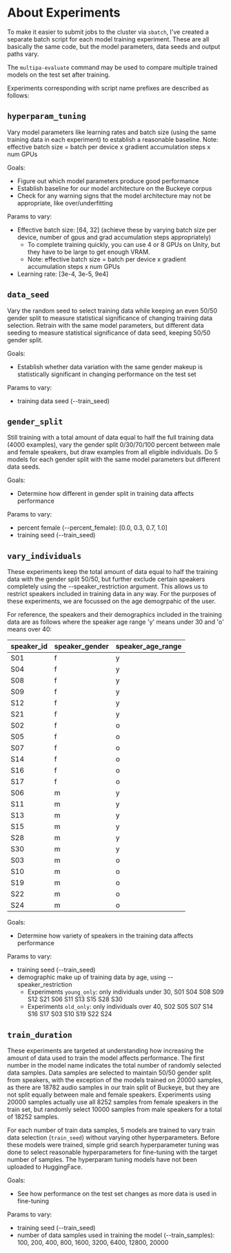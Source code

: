 # About Experiments
To make it easier to submit jobs to the cluster via `sbatch`, I've created a separate batch script for each model training experiment.
These are all basically the same code, but the model parameters, data seeds and output paths vary.

The `multipa-evaluate` command may be used to compare multiple trained models on the test set after training.

Experiments corresponding with script name prefixes are described as follows:

## `hyperparam_tuning`
Vary model parameters like learning rates and batch size (using the same training data in each experiment) to establish a reasonable baseline.
Note: effective batch size = batch per device x gradient accumulation steps x num GPUs

Goals:
- Figure out which model parameters produce good performance
- Establish baseline for our model architecture on the Buckeye corpus
- Check for any warning signs that the model architecture may not be appropriate, like over/underfitting


Params to vary:
- Effective batch size: [64, 32] (achieve these by varying batch size per device, number of gpus and grad accumulation steps appropriately)
    - To complete training quickly, you can use 4 or 8 GPUs on Unity, but they have to be large to get enough VRAM.
    - Note: effective batch size = batch per device x gradient accumulation steps x num GPUs
- Learning rate: [3e-4, 3e-5, 9e4]


## `data_seed`
Vary the random seed to select training data while keeping an even 50/50 gender split to measure statistical significance of changing training data selection. Retrain with the same model parameters, but different data seeding to measure statistical significance of data seed, keeping 50/50 gender split.

Goals:
- Establish whether data variation with the same gender makeup is statistically significant in changing performance on the test set

Params to vary:
- training data seed (--train_seed)


## `gender_split`
Still training with a total amount of data equal to half the full training data (4000 examples), vary the gender split 0/30/70/100 percent between male and female speakers, but draw examples from all eligible individuals. Do 5 models for each gender split with the same model parameters but different data seeds.

Goals:
- Determine how different in gender split in training data affects performance

Params to vary:
- percent female (--percent_female): [0.0, 0.3, 0.7, 1.0]
- training seed (--train_seed)


## `vary_individuals`
These experiments keep the total amount of data equal to half the training data with the gender split 50/50, but further exclude certain speakers completely using the --speaker_restriction argument. This allows us to restrict speakers included in training data in any way. For the purposes of these experiments, we are focussed on the age demogrpahic of the user.

For reference, the speakers and their demographics included in the training data are as follows where the speaker age range 'y' means under 30 and 'o' means over 40:

| speaker_id | speaker_gender | speaker_age_range |
| ---------- | -------------- | ----------------- |
| S01 | f | y |
| S04 | f | y |
| S08 | f | y |
| S09 | f | y |
| S12 | f | y |
| S21 | f | y |
| S02 | f | o |
| S05 | f | o |
| S07 | f | o |
| S14 | f | o |
| S16 | f | o |
| S17 | f | o |
| S06 | m | y |
| S11 | m | y |
| S13 | m | y |
| S15 | m | y |
| S28 | m | y |
| S30 | m | y |
| S03 | m | o |
| S10 | m | o |
| S19 | m | o |
| S22 | m | o |
| S24 | m | o |


Goals:
- Determine how variety of speakers in the training data affects performance

Params to vary:
- training seed (--train_seed)
- demographic make up of training data by age, using --speaker_restriction
    - Experiments `young_only`: only individuals under 30, S01 S04 S08 S09 S12 S21 S06 S11 S13 S15 S28 S30
    - Experiments `old_only`: only individuals over 40, S02 S05 S07 S14 S16 S17 S03 S10 S19 S22 S24

## `train_duration`
These experiments are targeted at understanding how increasing the amount of data used to train the model affects performance. The first number in the model name indicates the total number of randomly selected data samples. Data samples are selected to maintain 50/50 gender split from speakers, with the exception of the models trained on 20000 samples, as there are 18782 audio samples in our train split of Buckeye, but they are not split equally between male and female speakers. Experiments using 20000 samples actually use all 8252 samples from female speakers in the train set, but randomly select 10000 samples from male speakers for a total of 18252 samples.

For each number of train data samples, 5 models are trained to vary train data selection (`train_seed`) without varying other hyperparameters. Before these models were trained, simple grid search hyperparameter tuning was done to select reasonable hyperparameters for fine-tuning with the target number of samples. The hyperparam tuning models have not been uploaded to HuggingFace.

Goals:
- See how performance on the test set changes as more data is used in fine-tuning

Params to vary:
- training seed (--train_seed)
- number of data samples used in training the model (--train_samples): 100, 200, 400, 800, 1600, 3200, 6400, 12800, 20000
